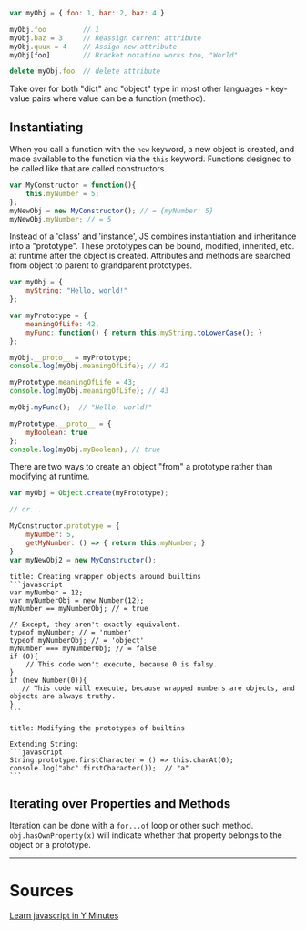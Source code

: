 
```javascript
var myObj = { foo: 1, bar: 2, baz: 4 }

myObj.foo         // 1
myObj.baz = 3     // Reassign current attribute 
myObj.quux = 4    // Assign new attribute
myObj[foo]        // Bracket notation works too, "World"

delete myObj.foo  // delete attribute
```

Take over for both "dict" and "object" type in most other languages - key-value pairs where value can be a function (method).

## Instantiating

When you call a function with the `new` keyword, a new object is created, and made available to the function via the `this` keyword. Functions designed to be called like that are called constructors.

```javascript
var MyConstructor = function(){
    this.myNumber = 5;
};
myNewObj = new MyConstructor(); // = {myNumber: 5}
myNewObj.myNumber; // = 5
```

Instead of a 'class' and 'instance', JS combines instantiation and inheritance into a "prototype". These prototypes can be bound, modified, inherited, etc. at runtime after the object is created. Attributes and methods are searched from object to parent to grandparent prototypes.

```javascript
var myObj = {
	myString: "Hello, world!"
};

var myPrototype = {
	meaningOfLife: 42,
	myFunc: function() { return this.myString.toLowerCase(); }
};

myObj.__proto__ = myPrototype;
console.log(myObj.meaningOfLife); // 42

myPrototype.meaningOfLife = 43;
console.log(myObj.meaningOfLife); // 43

myObj.myFunc();  // "Hello, world!"

myPrototype.__proto__ = {
	myBoolean: true
};
console.log(myObj.myBoolean); // true
```


There are two ways to create an object "from" a prototype rather than modifying at runtime.
```javascript
var myObj = Object.create(myPrototype);

// or...

MyConstructor.prototype = {
	myNumber: 5,
	getMyNumber: () => { return this.myNumber; }
}
var myNewObj2 = new MyConstructor();
```


````ad-warning
title: Creating wrapper objects around builtins
```javascript
var myNumber = 12;
var myNumberObj = new Number(12);
myNumber == myNumberObj; // = true

// Except, they aren't exactly equivalent.
typeof myNumber; // = 'number'
typeof myNumberObj; // = 'object'
myNumber === myNumberObj; // = false
if (0){
    // This code won't execute, because 0 is falsy.
}
if (new Number(0)){
   // This code will execute, because wrapped numbers are objects, and objects are always truthy.
}
```
````

````ad-note
title: Modifying the prototypes of builtins

Extending String:
```javascript
String.prototype.firstCharacter = () => this.charAt(0);
console.log("abc".firstCharacter());  // "a"
```
````


## Iterating over Properties and Methods

Iteration can be done with a `for...of` loop or other such method.
`obj.hasOwnProperty(x)` will indicate whether that property belongs to the object or a prototype.



---
# Sources
[Learn javascript in Y Minutes](https://learnxinyminutes.com/docs/javascript/)
